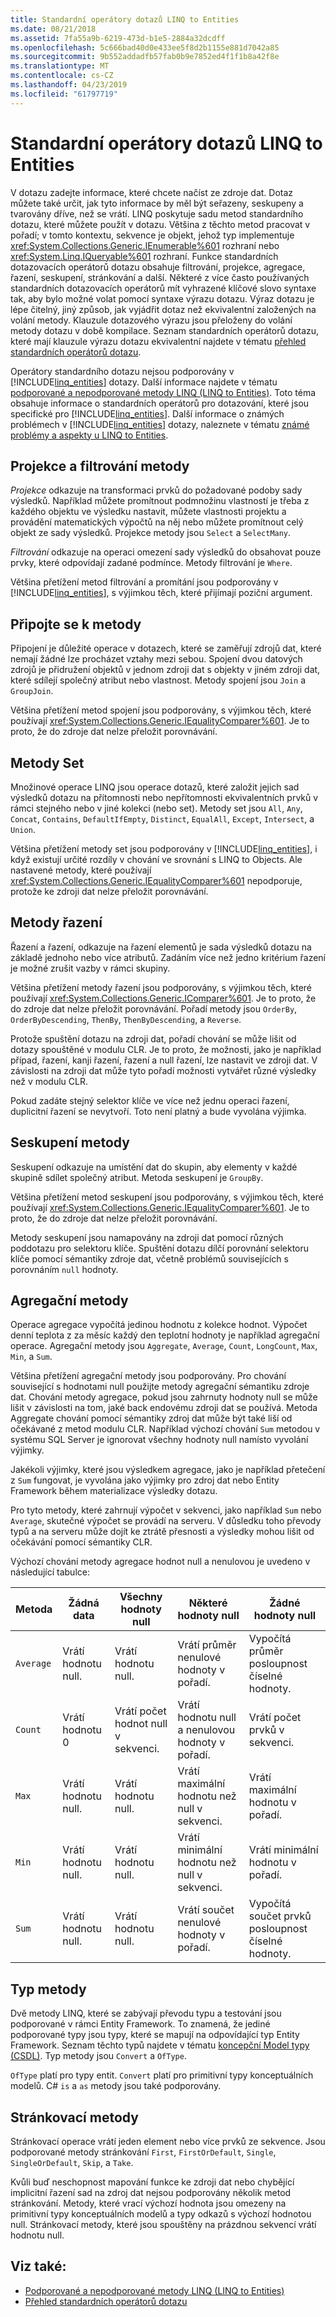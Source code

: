 ```yaml
---
title: Standardní operátory dotazů LINQ to Entities
ms.date: 08/21/2018
ms.assetid: 7fa55a9b-6219-473d-b1e5-2884a32dcdff
ms.openlocfilehash: 5c666bad40d0e433ee5f8d2b1155e881d7042a85
ms.sourcegitcommit: 9b552addadfb57fab0b9e7852ed4f1f1b8a42f8e
ms.translationtype: MT
ms.contentlocale: cs-CZ
ms.lasthandoff: 04/23/2019
ms.locfileid: "61797719"
---
```

# <a name="standard-query-operators-in-linq-to-entities-queries"></a>Standardní operátory dotazů LINQ to Entities
V dotazu zadejte informace, které chcete načíst ze zdroje dat. Dotaz můžete také určit, jak tyto informace by měl být seřazeny, seskupeny a tvarovány dříve, než se vrátí. LINQ poskytuje sadu metod standardního dotazu, které můžete použít v dotazu. Většina z těchto metod pracovat v pořadí; v tomto kontextu, sekvence je objekt, jehož typ implementuje <xref:System.Collections.Generic.IEnumerable%601> rozhraní nebo <xref:System.Linq.IQueryable%601> rozhraní. Funkce standardních dotazovacích operátorů dotazu obsahuje filtrování, projekce, agregace, řazení, seskupení, stránkování a další. Některé z více často používaných standardních dotazovacích operátorů mít vyhrazené klíčové slovo syntaxe tak, aby bylo možné volat pomocí syntaxe výrazu dotazu. Výraz dotazu je lépe čitelný, jiný způsob, jak vyjádřit dotaz než ekvivalentní založených na volání metody. Klauzule dotazového výrazu jsou přeloženy do volání metody dotazu v době kompilace. Seznam standardních operátorů dotazu, které mají klauzule výrazu dotazu ekvivalentní najdete v tématu [přehled standardních operátorů dotazu](https://docs.microsoft.com/previous-versions/visualstudio/visual-studio-2013/bb397896(v=vs.120)).  
  
 Operátory standardního dotazu nejsou podporovány v [!INCLUDE[linq_entities](../../../../../../includes/linq-entities-md.md)] dotazy. Další informace najdete v tématu [podporované a nepodporované metody LINQ (LINQ to Entities)](../../../../../../docs/framework/data/adonet/ef/language-reference/supported-and-unsupported-linq-methods-linq-to-entities.md). Toto téma obsahuje informace o standardních operátorů pro dotazování, které jsou specifické pro [!INCLUDE[linq_entities](../../../../../../includes/linq-entities-md.md)]. Další informace o známých problémech v [!INCLUDE[linq_entities](../../../../../../includes/linq-entities-md.md)] dotazy, naleznete v tématu [známé problémy a aspekty u LINQ to Entities](../../../../../../docs/framework/data/adonet/ef/language-reference/known-issues-and-considerations-in-linq-to-entities.md).  
  
## <a name="projection-and-filtering-methods"></a>Projekce a filtrování metody  
 *Projekce* odkazuje na transformaci prvků do požadované podoby sady výsledků. Například můžete promítnout podmnožinu vlastností je třeba z každého objektu ve výsledku nastavit, můžete vlastnosti projektu a provádění matematických výpočtů na něj nebo můžete promítnout celý objekt ze sady výsledků. Projekce metody jsou `Select` a `SelectMany`.  
  
 *Filtrování* odkazuje na operaci omezení sady výsledků do obsahovat pouze prvky, které odpovídají zadané podmínce. Metody filtrování je `Where`.  
  
 Většina přetížení metod filtrování a promítání jsou podporovány v [!INCLUDE[linq_entities](../../../../../../includes/linq-entities-md.md)], s výjimkou těch, které přijímají poziční argument.  
  
## <a name="join-methods"></a>Připojte se k metody  
 Připojení je důležité operace v dotazech, které se zaměřují zdrojů dat, které nemají žádné lze procházet vztahy mezi sebou. Spojení dvou datových zdrojů je přidružení objektů v jednom zdroji dat s objekty v jiném zdroji dat, které sdílejí společný atribut nebo vlastnost. Metody spojení jsou `Join` a `GroupJoin`.  
  
 Většina přetížení metod spojení jsou podporovány, s výjimkou těch, které používají <xref:System.Collections.Generic.IEqualityComparer%601>. Je to proto, že do zdroje dat nelze přeložit porovnávání.  
  
## <a name="set-methods"></a>Metody Set  
 Množinové operace LINQ jsou operace dotazů, které založit jejich sad výsledků dotazu na přítomnosti nebo nepřítomnosti ekvivalentních prvků v rámci stejného nebo v jiné kolekci (nebo set). Metody set jsou `All`, `Any`, `Concat`, `Contains`, `DefaultIfEmpty`, `Distinct`, `EqualAll`, `Except`, `Intersect`, a `Union`.  
  
 Většina přetížení metody set jsou podporovány v [!INCLUDE[linq_entities](../../../../../../includes/linq-entities-md.md)], i když existují určité rozdíly v chování ve srovnání s LINQ to Objects. Ale nastavené metody, které používají <xref:System.Collections.Generic.IEqualityComparer%601> nepodporuje, protože ke zdroji dat nelze přeložit porovnávání.  
  
## <a name="ordering-methods"></a>Metody řazení  
 Řazení a řazení, odkazuje na řazení elementů je sada výsledků dotazu na základě jednoho nebo více atributů. Zadáním více než jedno kritérium řazení je možné zrušit vazby v rámci skupiny.  
  
 Většina přetížení metody řazení jsou podporovány, s výjimkou těch, které používají <xref:System.Collections.Generic.IComparer%601>. Je to proto, že do zdroje dat nelze přeložit porovnávání. Pořadí metody jsou `OrderBy`, `OrderByDescending`, `ThenBy`, `ThenByDescending`, a `Reverse`.  
  
 Protože spuštění dotazu na zdroji dat, pořadí chování se může lišit od dotazy spouštěné v modulu CLR. Je to proto, že možnosti, jako je například případ, řazení, kanji řazení, řazení a null řazení, lze nastavit ve zdroji dat. V závislosti na zdroji dat může tyto pořadí možnosti vytvářet různé výsledky než v modulu CLR.  
  
 Pokud zadáte stejný selektor klíče ve více než jednu operaci řazení, duplicitní řazení se nevytvoří. Toto není platný a bude vyvolána výjimka.  
  
## <a name="grouping-methods"></a>Seskupení metody  
 Seskupení odkazuje na umístění dat do skupin, aby elementy v každé skupině sdílet společný atribut. Metoda seskupení je `GroupBy`.  
  
 Většina přetížení metod seskupení jsou podporovány, s výjimkou těch, které používají <xref:System.Collections.Generic.IEqualityComparer%601>. Je to proto, že do zdroje dat nelze přeložit porovnávání.  
  
 Metody seskupení jsou namapovány na zdroji dat pomocí různých poddotazu pro selektoru klíče. Spuštění dotazu dílčí porovnání selektoru klíče pomocí sémantiky zdroje dat, včetně problémů souvisejících s porovnáním `null` hodnoty.  
  
## <a name="aggregate-methods"></a>Agregační metody  
 Operace agregace vypočítá jedinou hodnotu z kolekce hodnot. Výpočet denní teplota z za měsíc každý den teplotní hodnoty je například agregační operace. Agregační metody jsou `Aggregate`, `Average`, `Count`, `LongCount`, `Max`, `Min`, a `Sum`.  
  
 Většina přetížení agregační metody jsou podporovány. Pro chování související s hodnotami null použijte metody agregační sémantiku zdroje dat. Chování metody agregace, pokud jsou zahrnuty hodnoty null se může lišit v závislosti na tom, jaké back endovému zdroji dat se používá. Metoda Aggregate chování pomocí sémantiky zdroj dat může být také liší od očekávané z metod modulu CLR. Například výchozí chování `Sum` metodou v systému SQL Server je ignorovat všechny hodnoty null namísto vyvolání výjimky.  
  
 Jakékoli výjimky, které jsou výsledkem agregace, jako je například přetečení z `Sum` fungovat, je vyvolána jako výjimky pro zdroj dat nebo Entity Framework během materializace výsledky dotazu.  
  
 Pro tyto metody, které zahrnují výpočet v sekvenci, jako například `Sum` nebo `Average`, skutečné výpočet se provádí na serveru. V důsledku toho převody typů a na serveru může dojít ke ztrátě přesnosti a výsledky mohou lišit od očekávání pomocí sémantiky CLR.  
  
 Výchozí chování metody agregace hodnot null a nenulovou je uvedeno v následující tabulce:  
  
|Metoda|Žádná data|Všechny hodnoty null|Některé hodnoty null|Žádné hodnoty null|  
|------------|-------------|---------------------|----------------------|--------------------|  
|`Average`|Vrátí hodnotu null.|Vrátí hodnotu null.|Vrátí průměr nenulové hodnoty v pořadí.|Vypočítá průměr posloupnost číselné hodnoty.|  
|`Count`|Vrátí hodnotu 0|Vrátí počet hodnot null v sekvenci.|Vrátí hodnotu null a nenulovou hodnoty v pořadí.|Vrátí počet prvků v sekvenci.|  
|`Max`|Vrátí hodnotu null.|Vrátí hodnotu null.|Vrátí maximální hodnotu než null v sekvenci.|Vrátí maximální hodnotu v pořadí.|  
|`Min`|Vrátí hodnotu null.|Vrátí hodnotu null.|Vrátí minimální hodnotu než null v sekvenci.|Vrátí minimální hodnotu v pořadí.|  
|`Sum`|Vrátí hodnotu null.|Vrátí hodnotu null.|Vrátí součet nenulové hodnoty v pořadí.|Vypočítá součet prvků posloupnost číselné hodnoty.|  
  
## <a name="type-methods"></a>Typ metody  
 Dvě metody LINQ, které se zabývají převodu typu a testování jsou podporované v rámci Entity Framework. To znamená, že jediné podporované typy jsou typy, které se mapují na odpovídající typ Entity Framework. Seznam těchto typů najdete v tématu [koncepční Model typy (CSDL)](/ef/ef6/modeling/designer/advanced/edmx/csdl-spec#conceptual-model-types-csdl). Typ metody jsou `Convert` a `OfType`.  
  
 `OfType` platí pro typy entit. `Convert` platí pro primitivní typy konceptuálních modelů.  C# `is` a `as` metody jsou také podporovány.  
  
## <a name="paging-methods"></a>Stránkovací metody  
 Stránkovací operace vrátí jeden element nebo více prvků ze sekvence. Jsou podporované metody stránkování `First`, `FirstOrDefault`, `Single`, `SingleOrDefault`, `Skip`, a `Take`.  
  
 Kvůli buď neschopnost mapování funkce ke zdroji dat nebo chybějící implicitní řazení sad na zdroj dat nejsou podporovány několik metod stránkování. Metody, které vrací výchozí hodnota jsou omezeny na primitivní typy konceptuálních modelů a typy odkazů s výchozí hodnotou null. Stránkovací metody, které jsou spouštěny na prázdnou sekvencí vrátí hodnotu null.  
  
## <a name="see-also"></a>Viz také:

- [Podporované a nepodporované metody LINQ (LINQ to Entities)](../../../../../../docs/framework/data/adonet/ef/language-reference/supported-and-unsupported-linq-methods-linq-to-entities.md)
- [Přehled standardních operátorů dotazu](https://docs.microsoft.com/previous-versions/visualstudio/visual-studio-2013/bb397896(v=vs.120))
